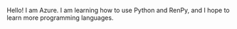 Hello! I am Azure.
I am learning how to use Python and RenPy, and I hope to learn more programming languages.
